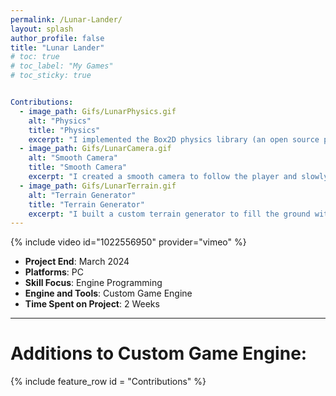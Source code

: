```yaml
---
permalink: /Lunar-Lander/
layout: splash
author_profile: false
title: "Lunar Lander"
# toc: true
# toc_label: "My Games"
# toc_sticky: true


Contributions:
  - image_path: Gifs/LunarPhysics.gif
    alt: "Physics"
    title: "Physics"
    excerpt: "I implemented the Box2D physics library (an open source physics engine)."
  - image_path: Gifs/LunarCamera.gif
    alt: "Smooth Camera"
    title: "Smooth Camera"
    excerpt: "I created a smooth camera to follow the player and slowly zoom in as we approach landing."
  - image_path: Gifs/LunarTerrain.gif
    alt: "Terrain Generator"
    title: "Terrain Generator"
    excerpt: "I built a custom terrain generator to fill the ground with debris and unlandable area's."
---
```

{% include video id="1022556950" provider="vimeo" %}
  
- **Project End**: March 2024 
- **Platforms**: PC
- **Skill Focus**: Engine Programming 
- **Engine and Tools**: Custom Game Engine
- **Time Spent on Project**: 2 Weeks

---

# Additions to Custom Game Engine:

{% include feature_row id = "Contributions" %}

